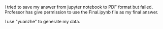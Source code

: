 I tried to save my answer from jupyter notebook to PDF format but failed. Professor has give permission to use the Final.ipynb file as my final answer.

I use "yuanzhe" to generate my data.
